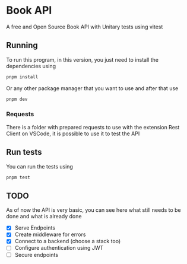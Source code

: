 # Book API

A free and Open Source Book API with Unitary tests using vitest

## Running

To run this program, in this version, you just need to install the dependencies using

```bash
pnpm install
```

Or any other package manager that you want to use and after that use

```bash
pnpm dev
```

### Requests

There is a folder with prepared requests to use with the extension Rest Client on VSCode, it is possible to use it to test the API

## Run tests

You can run the tests using

```bash
pnpm test
```

## TODO

As of now the API is very basic, you can see here what still needs to be done and what is already done

- [x] Serve Endpoints
- [x] Create middleware for errors
- [x] Connect to a backend (choose a stack too)
- [ ] Configure authentication using JWT
- [ ] Secure endpoints
